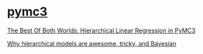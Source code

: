 # [pymc3](https://github.com/pymc-devs/pymc3)

[The Best Of Both Worlds: Hierarchical Linear Regression in PyMC3](https://twiecki.github.io/blog/2014/03/17/bayesian-glms-3/)

[Why hierarchical models are awesome, tricky, and Bayesian](https://twiecki.github.io/blog/2017/02/08/bayesian-hierchical-non-centered/)
